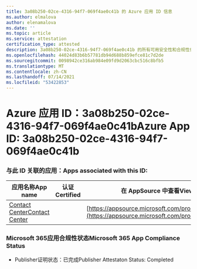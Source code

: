 ```yaml
---
title: 3a08b250-02ce-4316-94f7-069f4ae0c41b 的 Azure 应用 ID 信息
ms.author: elmalova
author: elenamalova
ms.date: ''
ms.topic: article
ms.service: attestation
certification_type: attested
description: 3a08b250-02ce-4316-94f7-069f4ae0c41b 的所有可用安全性和合规性信息。
ms.openlocfilehash: 44024d83b6b57781db94d688b859efce81c7d2de
ms.sourcegitcommit: 0098942ce316ab984e09fd9d2063cbc516c8bfb5
ms.translationtype: MT
ms.contentlocale: zh-CN
ms.lasthandoff: 07/14/2021
ms.locfileid: "53422853"
---
```

# <a name="azure-app-id-3a08b250-02ce-4316-94f7-069f4ae0c41b"></a><span data-ttu-id="67007-103">Azure 应用 ID：3a08b250-02ce-4316-94f7-069f4ae0c41b</span><span class="sxs-lookup"><span data-stu-id="67007-103">Azure App ID: 3a08b250-02ce-4316-94f7-069f4ae0c41b</span></span>


### <a name="apps-associated-with-this-id"></a><span data-ttu-id="67007-104">与此 ID 关联的应用：</span><span class="sxs-lookup"><span data-stu-id="67007-104">Apps associated with this ID:</span></span>
| <span data-ttu-id="67007-105">**应用名称**</span><span class="sxs-lookup"><span data-stu-id="67007-105">**App name**</span></span> | <span data-ttu-id="67007-106">**认证**</span><span class="sxs-lookup"><span data-stu-id="67007-106">**Certified**</span></span> | <span data-ttu-id="67007-107">**在 AppSource 中查看**</span><span class="sxs-lookup"><span data-stu-id="67007-107">**View in AppSource**</span></span> |
|-|-|-|
| [<span data-ttu-id="67007-108">Contact Center</span><span class="sxs-lookup"><span data-stu-id="67007-108">Contact Center</span></span>](https://docs.microsoft.com/en-us/microsoft-365-app-certification/forward/WA200001428) |  | [https://appsource.microsoft.com/product/office/WA200001428](https://appsource.microsoft.com/product/office/WA200001428) |

### <a name="microsoft-365-app-compliance-status"></a><span data-ttu-id="67007-109">Microsoft 365应用合规性状态</span><span class="sxs-lookup"><span data-stu-id="67007-109">Microsoft 365 App Compliance Status</span></span>
- <span data-ttu-id="67007-110">Publisher证明状态：已完成</span><span class="sxs-lookup"><span data-stu-id="67007-110">Publisher Attestaton Status: Completed</span></span>
